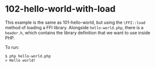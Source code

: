 # 102-hello-world-with-load

This example is the same as 101-hello-world, but using the `\FFI::load` method of
loading a FFI library. Alongside `hello-world.php`, there is a `header.h`, which
contains the library definition that we want to use inside PHP.

To run:

    $ php hello-world.php
    > Hello world!
